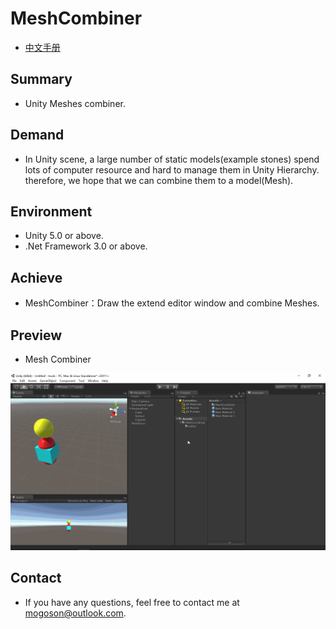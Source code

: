 ﻿# MeshCombiner
- [中文手册](./README_ZH.md)

## Summary
- Unity Meshes combiner.

## Demand
- In Unity scene, a large number of static models(example stones) spend lots of computer resource and
  hard to manage them in Unity Hierarchy. therefore, we hope that we can combine them to a model(Mesh).

## Environment
- Unity 5.0 or above.
- .Net Framework 3.0 or above.

## Achieve
- MeshCombiner：Draw the extend editor window and combine Meshes.

## Preview
- Mesh Combiner

![Mesh Combiner](./Attachments/README_Image/MeshCombiner.gif)

## Contact
- If you have any questions, feel free to contact me at mogoson@outlook.com.